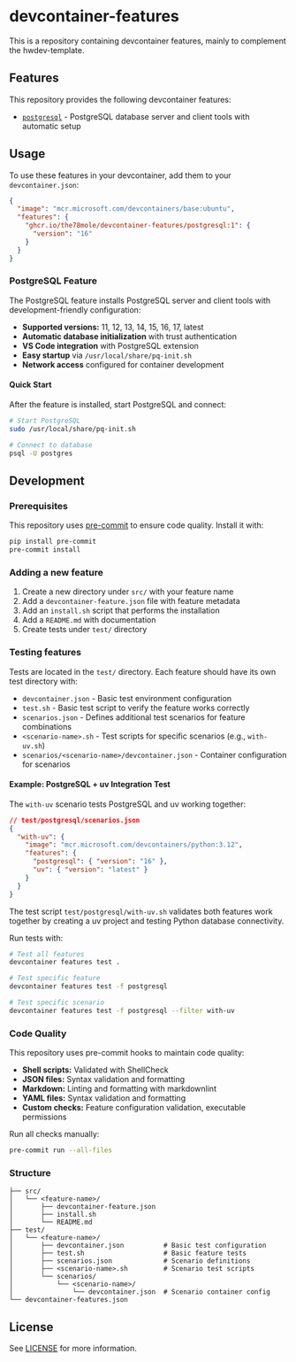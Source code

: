 # devcontainer-features

This is a repository containing devcontainer features, mainly to complement the hwdev-template.

## Features

This repository provides the following devcontainer features:

- [`postgresql`](./src/postgresql/README.md) - PostgreSQL database server and
  client tools with automatic setup

## Usage

To use these features in your devcontainer, add them to your `devcontainer.json`:

```json
{
  "image": "mcr.microsoft.com/devcontainers/base:ubuntu",
  "features": {
    "ghcr.io/the78mole/devcontainer-features/postgresql:1": {
      "version": "16"
    }
  }
}
```

### PostgreSQL Feature

The PostgreSQL feature installs PostgreSQL server and client tools with
development-friendly configuration:

- **Supported versions:** 11, 12, 13, 14, 15, 16, 17, latest
- **Automatic database initialization** with trust authentication
- **VS Code integration** with PostgreSQL extension
- **Easy startup** via `/usr/local/share/pq-init.sh`
- **Network access** configured for container development

#### Quick Start

After the feature is installed, start PostgreSQL and connect:

```bash
# Start PostgreSQL
sudo /usr/local/share/pq-init.sh

# Connect to database
psql -U postgres
```

## Development

### Prerequisites

This repository uses [pre-commit](https://pre-commit.com/) to ensure code
quality. Install it with:

```bash
pip install pre-commit
pre-commit install
```

### Adding a new feature

1. Create a new directory under `src/` with your feature name
2. Add a `devcontainer-feature.json` file with feature metadata
3. Add an `install.sh` script that performs the installation
4. Add a `README.md` with documentation
5. Create tests under `test/` directory

### Testing features

Tests are located in the `test/` directory. Each feature should have its own
test directory with:

- `devcontainer.json` - Basic test environment configuration
- `test.sh` - Basic test script to verify the feature works correctly
- `scenarios.json` - Defines additional test scenarios for feature combinations
- `<scenario-name>.sh` - Test scripts for specific scenarios (e.g., `with-uv.sh`)
- `scenarios/<scenario-name>/devcontainer.json` - Container configuration for scenarios

#### Example: PostgreSQL + uv Integration Test

The `with-uv` scenario tests PostgreSQL and uv working together:

```json
// test/postgresql/scenarios.json
{
  "with-uv": {
    "image": "mcr.microsoft.com/devcontainers/python:3.12",
    "features": {
      "postgresql": { "version": "16" },
      "uv": { "version": "latest" }
    }
  }
}
```

The test script `test/postgresql/with-uv.sh` validates both features work
together by creating a uv project and testing Python database connectivity.

Run tests with:

```bash
# Test all features
devcontainer features test .

# Test specific feature
devcontainer features test -f postgresql

# Test specific scenario
devcontainer features test -f postgresql --filter with-uv
```

### Code Quality

This repository uses pre-commit hooks to maintain code quality:

- **Shell scripts:** Validated with ShellCheck
- **JSON files:** Syntax validation and formatting
- **Markdown:** Linting and formatting with markdownlint
- **YAML files:** Syntax validation and formatting
- **Custom checks:** Feature configuration validation, executable
  permissions

Run all checks manually:

```bash
pre-commit run --all-files
```

### Structure

```text
├── src/
│   └── <feature-name>/
│       ├── devcontainer-feature.json
│       ├── install.sh
│       └── README.md
├── test/
│   └── <feature-name>/
│       ├── devcontainer.json          # Basic test configuration
│       ├── test.sh                    # Basic feature tests
│       ├── scenarios.json             # Scenario definitions
│       ├── <scenario-name>.sh         # Scenario test scripts
│       └── scenarios/
│           └── <scenario-name>/
│               └── devcontainer.json  # Scenario container config
└── devcontainer-features.json
```

## License

See [LICENSE](./LICENSE) for more information.
